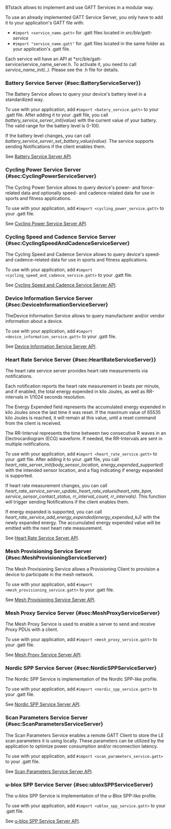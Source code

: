 
BTstack allows to implement and use GATT Services in a modular way.

To use an already implemented GATT Service Server, you only have to add it to your application's
GATT file with:

  - `#import <service_name.gatt>` for .gatt files located in *src/ble/gatt-service* 
  - `#import "service_name.gatt"` for .gatt files located in the same folder as your application's .gatt file.

Each service will have an API at *src/ble/gatt-service/service_name_server.h. To activate it, you need
to call *service_name_init(..)*. Please see the .h file for details.

### Battery Service Server {#sec:BatteryServiceServer}}

The Battery Service allows to query your device's battery level in a standardized way.

To use with your application, add `#import <batery_service.gatt>` to your .gatt file. 
After adding it to your .gatt file, you call *battery_service_server_init(value)* with the
current value of your battery. The valid range for the battery level is 0-100.

If the battery level changes, you can call *battery_service_server_set_battery_value(value)*. The service supports sending Notifications if the client enables them.

See [Battery Service Server API](appendix/apis/#battery-service-server-api).

### Cycling Power Service Server {#sec:CyclingPowerServiceServer}

The Cycling Power Service allows to query device's power- and force-related data and optionally speed- and cadence-related data for use in sports and fitness applications.

To use with your application, add `#import <cycling_power_service.gatt>` to your .gatt file. 

See [Cycling Power Service Server API](appendix/apis/#cycling-power-service-server-api).

### Cycling Speed and Cadence Service Server {#sec:CyclingSpeedAndCadenceServiceServer}

The Cycling Speed and Cadence Service allows to query device's speed- and cadence-related data for use in sports and fitness applications.

To use with your application, add `#import <cycling_speed_and_cadence_service.gatt>` to your .gatt file. 

See [Cycling Speed and Cadence Service Server API](appendix/apis/#cycling-speed-and-cadence-service-server-api).

### Device Information Service Server {#sec:DeviceInformationServiceServer}

TheDevice Information Service allows to query manufacturer and/or vendor information about a device.

To use with your application, add `#import <device_information_service.gatt>` to your .gatt file. 

See [Device Information Service Server API](appendix/apis/#device-information-service-server-api).


### Heart Rate Service Server {#sec:HeartRateServiceServer}}
 
The heart rate service server provides heart rate measurements via notifications.

Each notification reports the heart rate measurement in beats per minute, and if enabled, 
the total energy expended in kilo Joules, as well as RR-intervals in 1/1024 seconds resolution.

The Energy Expended field represents the accumulated energy expended
in kilo Joules since the last time it was reset. If the maximum value of 65535
kilo Joules is reached, it will remain at this value, until a reset command
from the client is received.
 
The RR-Interval represents the time between two consecutive R waves in 
an Electrocardiogram (ECG) waveform. If needed, the RR-Intervals are sent in
multiple notifications.

To use with your application, add `#import <heart_rate_service.gatt>` to your .gatt file.
After adding it to your .gatt file, you call *heart_rate_server_init(body_sensor_location, energy_expended_supported)*
with the intended sensor location, and a flag indicating if energy expanded is supported.

If heart rate measurement changes, you can call 
*heart_rate_service_server_update_heart_rate_values(heart_rate_bpm, service_sensor_contact_status, rr_interval_count, rr_intervals)*. 
This function will trigger sending Notifications if the client enables them.

If energy expanded is supported, you can call *heart_rate_service_add_energy_expended(energy_expended_kJ)* 
with the newly expanded energy. The accumulated energy expended value
will be emitted with the next heart rate measurement.

See [Heart Rate Service Server API](appendix/apis/#heart-rate-service-server-api).


### Mesh Provisioning Service Server {#sec:MeshProvisioningServiceServer}

The Mesh Provisioning Service allows a Provisioning Client to provision a device to participate in the mesh network.

To use with your application, add `#import <mesh_provisioning_service.gatt>` to your .gatt file. 

See [Mesh Provisioning Service Server API](appendix/apis/#mesh-provisioning-service-server-api).

### Mesh Proxy Service Server {#sec:MeshProxyServiceServer}

The Mesh Proxy Service is used to enable a server to send and receive Proxy PDUs with a client.

To use with your application, add `#import <mesh_proxy_service.gatt>` to your .gatt file. 

See [Mesh Proxy Service Server API](appendix/apis/#mesh-proxy-service-server-api).

### Nordic SPP Service Server {#sec:NordicSPPServiceServer}

The Nordic SPP Service is implementation of the Nordic SPP-like profile.

To use with your application, add `#import <nordic_spp_service.gatt>` to your .gatt file. 

See [Nordic SPP Service Server API](appendix/apis/#nordic-spp-service-server-api).

### Scan Parameters Service Server {#sec:ScanParametersServiceServer}

The Scan Parameters Service enables a remote GATT Client to store the LE scan parameters it is using locally. These parameters can be utilized by the application to optimize power consumption and/or reconnection latency.

To use with your application, add `#import <scan_parameters_service.gatt>` to your .gatt file. 

See [Scan Parameters Service Server API](appendix/apis/#scan-parameters-server-api).

### u-blox SPP Service Server {#sec:ubloxSPPServiceServer}

The u-blox SPP Service is implementation of the u-Blox SPP-like profile.

To use with your application, add `#import <ublox_spp_service.gatt>` to your .gatt file. 

See [u-blox SPP Service Server API](appendix/apis/#ublox-spp-service-server-api).